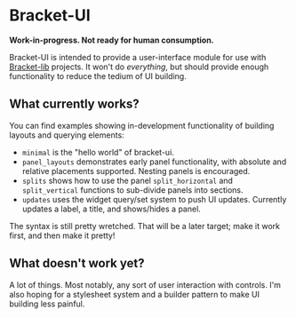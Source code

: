 # Bracket-UI

**Work-in-progress. Not ready for human consumption.**

Bracket-UI is intended to provide a user-interface module for use with [Bracket-lib](https://github.com/amethyst/bracket-lib) projects. It won't do *everything*, but should provide enough functionality to reduce the tedium of UI building.

## What currently works?

You can find examples showing in-development functionality of building layouts and querying elements:

* `minimal` is the "hello world" of bracket-ui.
* `panel_layouts` demonstrates early panel functionality, with absolute and relative placements supported. Nesting panels is encouraged.
* `splits` shows how to use the panel `split_horizontal` and `split_vertical` functions to sub-divide panels into sections.
* `updates` uses the widget query/set system to push UI updates. Currently updates a label, a title, and shows/hides a panel.

The syntax is still pretty wretched. That will be a later target; make it work first, and then make it pretty!

## What doesn't work yet?

A lot of things. Most notably, any sort of user interaction with controls. I'm also hoping for a stylesheet system and a builder pattern to make UI building less painful.
